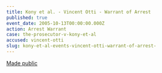 ```yaml
---
title: Kony et al. - Vincent Otti - Warrant of Arrest
published: true
event_date: 2005-10-13T00:00:00.000Z
action: Arrest Warrant
case: the-prosecutor-v-kony-et-al
accused: vincent-otti
slug: kony-et-al-events-vincent-otti-warrant-of-arrest-
---
```



[Made public](http://www.icc-cpi.int/iccdocs/doc/doc97189.pdf)